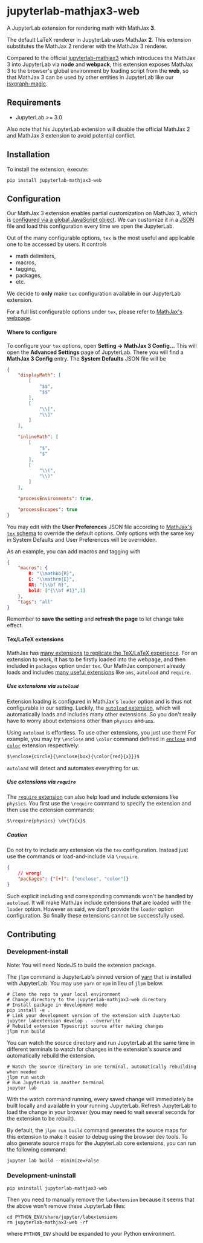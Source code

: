 # jupyterlab-mathjax3-web

A JupyterLab extension for rendering math with MathJax **3**.

The default LaTeX renderer in JupyterLab uses MathJax **2**. This extension substitutes the MathJax 2 renderer with the MathJax 3 renderer. 

Compared to the official [jupyterlab-mathjax3](https://github.com/jupyterlab/jupyter-renderers/tree/master/packages/mathjax3-extension) which introduces the MathJax 3 into JupyterLab via **node** and **webpack**, this extension exposes MathJax 3 to the browser's global environment by loading script from the **web**, so that MathJax 3 can be used by other entities in JupyterLab like our [jsxgraph-magic](https://github.com/chunxy/jsxgraph-magic.git).

## Requirements

- JupyterLab >= 3.0

Also note that his JupyterLab extension will disable the official MathJax 2 and MathJax 3 extension to avoid potential conflict.

## Installation

To install the extension, execute:

```shell
pip install jupyterlab-mathjax3-web
```

## Configuration

Our MathJax 3 extension enables partial customization on MathJax 3, which is [configured via a global JavaScript object](https://docs.mathjax.org/en/latest/web/configuration.html#web-configuration). We can customize it in a [JSON](https://en.wikipedia.org/wiki/JSON) file and load this configuration every time we open the JupyterLab.

Out of the many configurable options, `tex` is the most useful and applicable one to be accessed by users. It controls 

- math delimiters, 
- macros, 
- tagging, 
- packages, 
- etc. 

We decide to **only** make `tex` configuration available in our JupyterLab extension.

For a full list configurable options under `tex`, please refer to [MathJax's webpage](https://docs.mathjax.org/en/latest/options/input/tex.html).

#### Where to configure

To configure your `tex` options, open **Setting -> MathJax 3 Config...** This will open the **Advanced Settings** page of JupyterLab. There you will find a **MathJax 3 Config** entry. The **System Defaults** JSON file will be

```json
{
    "displayMath": [
        [
            "$$",
            "$$"
        ],
        [
            "\\[",
            "\\]"
        ]
    ],

    "inlineMath": [
        [
            "$",
            "$"
        ],
        [
            "\\(",
            "\\)"
        ]
    ],

    "processEnvironments": true,

    "processEscapes": true
}
```

You may edit with the **User Preferences** JSON file according to [MathJax's `tex` schema](https://docs.mathjax.org/en/latest/options/input/tex.html) to override the default options. Only options with the same key in System Defaults and User Preferences will be overridden.

As an example, you can add macros and tagging with

```json
{
    "macros": {
        R: "\\mathbb{R}", 
        E: "\\mathrm{E}", 
        RR: "{\\bf R}",
        bold: ["{\\bf #1}",1]
    },
    "tags": "all"
}
```

Remember to **save the setting** and **refresh the page** to let change take effect.

#### Tex/LaTeX extensions

MathJax has [many extensions](http://docs.mathjax.org/en/latest/input/tex/extensions/index.html) [to replicate the TeX/LaTeX experience](http://docs.mathjax.org/en/latest/input/tex/extensions.html). For an extension to work, it has to be firstly loaded into the webpage, and then included in `packages` option under `tex`. Our MathJax component already loads and includes [many useful extensions](http://docs.mathjax.org/en/latest/web/components/combined.html#tex-chtml) like `ams`,  `autoload` and `require`.

##### Use extensions via `autoload`

Extension loading is configured in MathJax's `loader` option and is thus not configurable in our setting. Luckily, the [`autoload` extension](http://docs.mathjax.org/en/latest/input/tex/extensions/autoload.html), which will automatically loads and includes many other extensions. So you don't really have to worry about extensions other than `physics` ~~and `ams`~~.

Using `autoload` is effortless. To use other extensions, you just use them! For example, you may try `\enclose` and `\color` command defined in [`enclose`](http://docs.mathjax.org/en/latest/input/tex/extensions/enclose.html) and [`color`](http://docs.mathjax.org/en/latest/input/tex/extensions/color.html) extension respectively:

```markdown
$\enclose{circle}{\enclose{box}{\color{red}{x}}}$
```

`autoload` will detect and automates everything for us. 

##### Use extensions via `require`

The [`require` extension](http://docs.mathjax.org/en/latest/input/tex/extensions/require.html) can also help load and include extensions like `physics`. You first use the `\require` command to specify the extension and then use the extension commands:

```markdown
$\require{physics} \dv{f}{x}$
```

##### Caution

Do not try to include any extension via the `tex` configuration. Instead just use the commands or load-and-include via `\require`.

```json
{
    // wrong!
    "packages": {"[+]": ["enclose", "color"]}
}
```

Such explicit including and corresponding commands won't be handled by `autoload`. It will make MathJax include extensions that are loaded with the `loader` option. However as said, we don't provide the `loader` option configuration. So finally these extensions cannot be successfully used.

## Contributing

### Development-install

Note: You will need NodeJS to build the extension package.

The `jlpm` command is JupyterLab's pinned version of [yarn](https://yarnpkg.com/) that is installed with JupyterLab. You may use `yarn` or `npm` in lieu of `jlpm` below.

```shell
# Clone the repo to your local environment
# Change directory to the jupyterlab-mathjax3-web directory
# Install package in development mode
pip install -e .
# Link your development version of the extension with JupyterLab
jupyter labextension develop . --overwrite
# Rebuild extension Typescript source after making changes
jlpm run build
```

You can watch the source directory and run JupyterLab at the same time in different terminals to watch for changes in the extension's source and automatically rebuild the extension.

```shell
# Watch the source directory in one terminal, automatically rebuilding when needed
jlpm run watch
# Run JupyterLab in another terminal
jupyter lab
```

With the watch command running, every saved change will immediately be built locally and available in your running JupyterLab. Refresh JupyterLab to load the change in your browser (you may need to wait several seconds for the extension to be rebuilt).

By default, the `jlpm run build` command generates the source maps for this extension to make it easier to debug using the browser dev tools. To also generate source maps for the JupyterLab core extensions, you can run the following command:

```shell
jupyter lab build --minimize=False
```

### Development-uninstall

```shell
pip uninstall jupyterlab-mathjax3-web
```

Then you need to manually remove the `labextension` because it seems that the above won't remove these JupyterLab files:

```shell
cd PYTHON_ENV/share/jupyter/labextensions
rm jupyterlab-mathjax3-web -rf
```

where `PYTHON_ENV` should be expanded to your Python environment.
